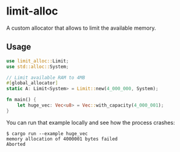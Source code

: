 # limit-alloc

A custom allocator that allows to limit the available memory.

## Usage

```rust
use limit_alloc::Limit;
use std::alloc::System;

// Limit available RAM to 4MB
#[global_allocator]
static A: Limit<System> = Limit::new(4_000_000, System);

fn main() {
    let huge_vec: Vec<u8> = Vec::with_capacity(4_000_001);
}
```

You can run that example locally and see how the process crashes:

```
$ cargo run --example huge_vec
memory allocation of 4000001 bytes failed
Aborted
```
